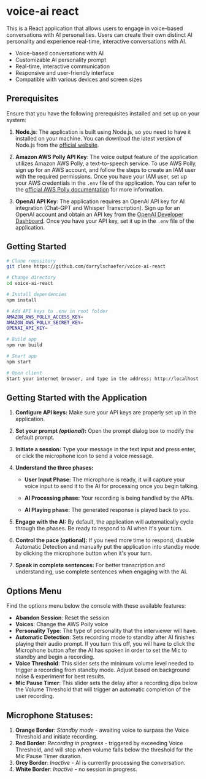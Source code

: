 # voice-ai react

This is a React application that allows users to engage in voice-based conversations with AI personalities. Users can create their own distinct AI personality and experience real-time, interactive conversations with AI.

- Voice-based conversations with AI
- Customizable AI personality prompt
- Real-time, interactive communication
- Responsive and user-friendly interface
- Compatible with various devices and screen sizes

## Prerequisites

Ensure that you have the following prerequisites installed and set up on your system:

1. **Node.js**: The application is built using Node.js, so you need to have it installed on your machine. You can download the latest version of Node.js from the [official website](https://nodejs.org/).

2. **Amazon AWS Polly API Key**: The voice output feature of the application utilizes Amazon AWS Polly, a text-to-speech service. To use AWS Polly, sign up for an AWS account, and follow the steps to create an IAM user with the required permissions. Once you have your IAM user, set up your AWS credentials in the `.env` file of the application. You can refer to the [official AWS Polly documentation](https://docs.aws.amazon.com/polly/latest/dg/get-started-quick.html) for more information.

3. **OpenAI API Key**: The application requires an OpenAI API key for AI integration (Chat-GPT and Whisper Transcription). Sign up for an OpenAI account and obtain an API key from the [OpenAI Developer Dashboard](https://beta.openai.com/signup/). Once you have your API key, set it up in the `.env` file of the application.

## Getting Started

```bash
# Clone repository
git clone https://github.com/darrylschaefer/voice-ai-react

# Change directory
cd voice-ai-react

# Install dependencies
npm install

# Add API keys to .env in root folder
AMAZON_AWS_POLLY_ACCESS_KEY=
AMAZON_AWS_POLLY_SECRET_KEY=
OPENAI_API_KEY=

# Build app
npm run build

# Start app
npm start

# Open client
Start your internet browser, and type in the address: http://localhost:3000
```

## Getting Started with the Application

1. **Configure API keys:** Make sure your API keys are properly set up in the application.

2. **Set your prompt <i>(optional)</i>:** Open the prompt dialog box to modify the default prompt.

3. **Initiate a session:** Type your message in the text input and press enter, or click the microphone icon to send a voice message.

4. **Understand the three phases:**

   - **User Input Phase:** The microphone is ready, it will capture your voice input to send it to the AI for processing once you begin talking.

   - **AI Processing phase:** Your recording is being handled by the APIs.

   - **AI Playing phase:** The generated response is played back to you.

5. **Engage with the AI:** By default, the application will automatically cycle through the phases. Be ready to respond to AI when it's your turn.

6. **Control the pace (optional):** If you need more time to respond, disable Automatic Detection and manually put the application into standby mode by clicking the microphone button when it's your turn.

7. **Speak in complete sentences:** For better transcription and understanding, use complete sentences when engaging with the AI.

## Options Menu

Find the options menu below the console with these available features:

- **Abandon Session**: Reset the session
- **Voices**: Change the AWS Polly voice
- **Personality Type**: The type of personality that the interviewer will have.
- **Automatic Detection**: Sets recording mode to standby after AI finishes playing their audio prompt. If you turn this off, you will have to click the Microphone button after the AI has spoken in order to set the Mic to standby and begin a recording.
- **Voice Threshold**: This slider sets the minimum volume level needed to trigger a recording from standby mode. Adjust based on background noise & experiment for best results.
- **Mic Pause Timer**: This slider sets the delay after a recording dips below the Volume Threshold that will trigger an automatic completion of the user recording.

## Microphone Statuses:

1. **Orange Border**: _Standby mode_ - awaiting voice to surpass the Voice Threshold and initiate recording.
2. **Red Border**: _Recording in progress_ - triggered by exceeding Voice Threshold, and will stop when volume falls below the threshold for the Mic Pause Timer duration.
3. **Grey Border**: _Inactive_ - AI is currently processing the conversation.
4. **White Border**: _Inactive_ - no session in progress.